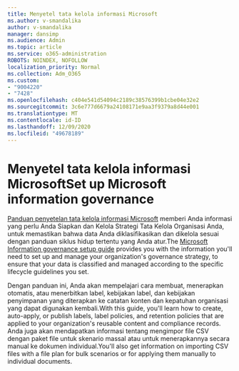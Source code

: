 ```yaml
---
title: Menyetel tata kelola informasi Microsoft
ms.author: v-smandalika
author: v-smandalika
manager: dansimp
ms.audience: Admin
ms.topic: article
ms.service: o365-administration
ROBOTS: NOINDEX, NOFOLLOW
localization_priority: Normal
ms.collection: Adm_O365
ms.custom:
- "9004220"
- "7428"
ms.openlocfilehash: c404e541d54094c2189c38576399b1cbe04e32e2
ms.sourcegitcommit: 3c6e777d6679a24108171e9aa3f9379a8d44e001
ms.translationtype: MT
ms.contentlocale: id-ID
ms.lasthandoff: 12/09/2020
ms.locfileid: "49678189"
---
```

# <a name="set-up-microsoft-information-governance"></a><span data-ttu-id="1b340-102">Menyetel tata kelola informasi Microsoft</span><span class="sxs-lookup"><span data-stu-id="1b340-102">Set up Microsoft information governance</span></span>

<span data-ttu-id="1b340-103">[Panduan penyetelan tata kelola informasi Microsoft](https://admin.microsoft.com/AdminPortal/Home#/modernonboarding/migsetupguide) memberi Anda informasi yang perlu Anda Siapkan dan Kelola Strategi Tata Kelola Organisasi Anda, untuk memastikan bahwa data Anda diklasifikasikan dan dikelola sesuai dengan panduan siklus hidup tertentu yang Anda atur.</span><span class="sxs-lookup"><span data-stu-id="1b340-103">The [Microsoft Information governance setup guide](https://admin.microsoft.com/AdminPortal/Home#/modernonboarding/migsetupguide) provides you with the information you'll need to set up and manage your organization's governance strategy, to ensure that your data is classified and managed according to the specific lifecycle guidelines you set.</span></span>

<span data-ttu-id="1b340-104">Dengan panduan ini, Anda akan mempelajari cara membuat, menerapkan otomatis, atau menerbitkan label, kebijakan label, dan kebijakan penyimpanan yang diterapkan ke catatan konten dan kepatuhan organisasi yang dapat digunakan kembali.</span><span class="sxs-lookup"><span data-stu-id="1b340-104">With this guide, you'll learn how to create, auto-apply, or publish labels, label policies, and retention policies that are applied to your organization's reusable content and compliance records.</span></span> <span data-ttu-id="1b340-105">Anda juga akan mendapatkan informasi tentang mengimpor file CSV dengan paket file untuk skenario massal atau untuk menerapkannya secara manual ke dokumen individual.</span><span class="sxs-lookup"><span data-stu-id="1b340-105">You'll also get information on importing CSV files with a file plan for bulk scenarios or for applying them manually to individual documents.</span></span>